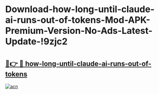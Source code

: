 # Download-how-long-until-claude-ai-runs-out-of-tokens-Mod-APK-Premium-Version-No-Ads-Latest-Update-!9zjc2

# <h2><a href="https://i1u15b.esa.edu.pl?title=how-long-until-claude-ai-runs-out-of-tokens&ref=9zjc2">🔗👉 🔴 how-long-until-claude-ai-runs-out-of-tokens</a></h2>

[![acn](https://github.com/user-attachments/assets/0f9c940e-d8b0-45ae-aac7-cd30a18b3e1c)](https://i1u15b.esa.edu.pl?title=how-long-until-claude-ai-runs-out-of-tokens&ref=9zjc2)

